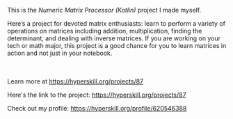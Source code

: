 This is the *Numeric Matrix Processor (Kotlin)* project I made myself.


<p>Here’s a project for devoted matrix enthusiasts: learn to perform a variety of operations on matrices including addition, multiplication, finding the determinant, and dealing with inverse matrices. If you are working on your tech or math major, this project is a good chance for you to learn matrices in action and not just in your notebook.</p><br/><br/>Learn more at <a href="https://hyperskill.org/projects/87?utm_source=ide&utm_medium=ide&utm_campaign=ide&utm_content=project-card">https://hyperskill.org/projects/87</a>

Here's the link to the project: https://hyperskill.org/projects/87

Check out my profile: https://hyperskill.org/profile/620546388